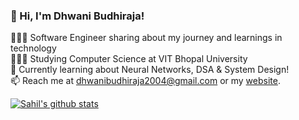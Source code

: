 ### 👋 Hi, I'm Dhwani Budhiraja!

👩🏻‍💻 Software Engineer sharing about my journey and learnings in technology <br/>
👩🏻‍🎓 Studying Computer Science at VIT Bhopal University<br/>
💭 Currently learning about Neural Networks, DSA & System Design!<br/>
📫 Reach me at dhwanibudhiraja2004@gmail.com or my [website](https://dhwanibudhiraja.com). <br/>

<!-- GitHub stats from https://github.com/anuraghazra/github-readme-stats -->
[![Sahil's github stats](https://github-readme-stats.vercel.app/api?username=dhwanibudhiraja04&count_private=true&show_icons=true&theme=radical&hide_rank=false)](https://github.com/anuraghazra/github-readme-stats)
